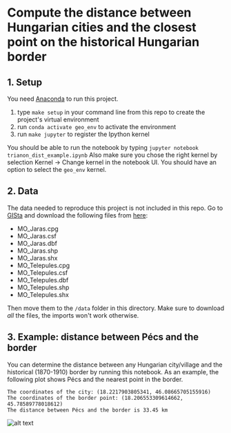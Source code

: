 # Compute the distance between Hungarian cities and the closest point on the historical Hungarian border

## 1. Setup

You need [Anaconda](https://www.anaconda.com/products/individual) to run this project.

1. type `make setup` in your command line from this repo to create the project's virtual environment
2. run `conda activate geo_env` to activate the environment
2. run `make jupyter` to register the Ipython kernel

You should be able to run the notebook by typing
`jupyter notebook trianon_dist_example.ipynb` Also make sure you chose the right kernel by selection Kernel -> Change kernel in the notebook UI. You should have an option to select the `geo_env` kernel.

## 2. Data

The data needed to reproduce this project is not included in this repo. Go to [GISta](https://www.gistory.hu/g/hu/gistory/otka#2_Let%C3%B6lthet%C5%91%20anyagok) and download the following files from [here](https://www.gistory.hu/docs/1_MO-HOR_Shp/1_MO-HOR_Shp_EPSG3857/):
* MO_Jaras.cpg	
* MO_Jaras.csf	
* MO_Jaras.dbf	
* MO_Jaras.shp	 
* MO_Jaras.shx	
* MO_Telepules.cpg
* MO_Telepules.csf	 
* MO_Telepules.dbf	 
* MO_Telepules.shp	 
* MO_Telepules.shx	 

Then move them to the `/data` folder in this directory. Make sure to download _all_ the files, the imports won't work otherwise.

## 3. Example: distance between Pécs and the border

You can determine the distance between any Hungarian city/village and the historical (1870-1910) border by running this notebook. As an example, the following plot shows Pécs and the nearest point in the border.

    The coordinates of the city: (18.2217903805341, 46.08665705155916)
    The coordinates of the border point: (18.206553309614662, 45.78589778018612)
    The distance between Pécs and the border is 33.45 km
    
![alt text](images/Pécs.png "Pécs")